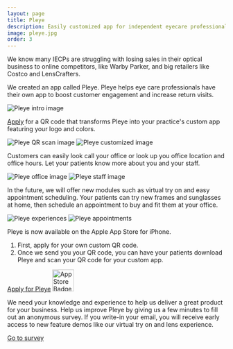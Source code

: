 ```yaml
---
layout: page
title: Pleye
description: Easily customized app for independent eyecare professionals (IECP)
image: pleye.jpg
order: 3
---
```


We know many IECPs are struggling with losing sales in their optical business to online competitors, like Warby Parker, and big retailers like Costco and LensCrafters.

We created an app called Pleye. Pleye helps eye care professionals have their own app to boost customer engagement and increase return visits.

<img style="max-width: 100%" src="/assets/images/pleye_intro.jpg" alt="Pleye intro image">

[Apply](https://www.blueprint-lab.com/qrcode) for a QR code that transforms Pleye into your practice's custom app featuring your logo and colors.


<img style="max-width: 100%" src="/assets/images/pleye_qr.jpg" alt="Pleye QR scan image">
<img style="max-width: 100%" src="/assets/images/pleye_custom.jpg" alt="Pleye customized image">

Customers can easily look call your office or look up you office location and office hours. Let your patients know more about you and your staff.

<img style="max-width: 100%" src="/assets/images/pleye_office.jpg" alt="Pleye office image">
<img style="max-width: 100%" src="/assets/images/pleye_staff.jpg" alt="Pleye staff image">

In the future, we will offer new modules such as virtual try on and easy appointment scheduling. Your patients can try new frames and sunglasses at home, then schedule an appointment to buy and fit them at your office.

<img style="max-width: 100%" src="/assets/images/pleye_experience.jpg" alt="Pleye experiences">
<img style="max-width: 100%" src="/assets/images/pleye_appointment.jpg" alt="Pleye appointments">

Pleye is now available on the Apple App Store for iPhone.
1. First, apply for your own custom QR code.
2. Once we send you your QR code, you can have your patients download Pleye and scan your QR code for your custom app.

<a class="button special small" href="/qrcode" title="Pleye Application Link" target="_blank">Apply for Pleye</a>
<a style="text-decoration: none; border-bottom-color: transparent;" href="https://apps.apple.com/us/app/pleye-optical-practices-app/id1465682596" title="Pleye App Store Link" target="_blank"><img style="height: 50px" src="/assets/images/app_store_badge.svg" alt="App Store Badge"></a>

We need your knowledge and experience to help us deliver a great product for your business. Help us improve Pleye by giving us a few minutes to fill out an anonymous survey. If you write-in your email, you will receive early access to new feature demos like our virtual try on and lens experience.

<a class="button special small" href="https://forms.gle/XkbuT4VsBCnZdheP7" title="Go to survey" target="_blank">Go to survey</a>